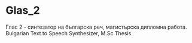 # Glas_2
Глас 2 - синтезатор на българска реч, магистърска дипломна работа.
Bulgarian Text to Speech Synthesizer, M.Sc Thesis
